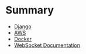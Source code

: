 # Summary

- [Django](./django.md)
- [AWS](./aws.md)
- [Docker](./docker.md)
- [WebSocket Documentation](./websocket_doc.md)